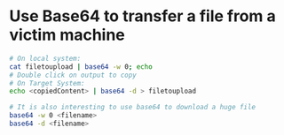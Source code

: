 # Use Base64 to transfer a file from a victim machine
```bash
# On local system:
cat filetoupload | base64 -w 0; echo
# Double click on output to copy
# On Target System:
echo <copiedContent> | base64 -d > filetoupload

# It is also interesting to use base64 to download a huge file
base64 -w 0 <filename>
base64 -d <filename>
```